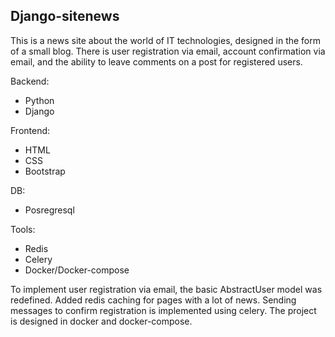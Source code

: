 <!-- ABOUT THE PROJECT -->
## Django-sitenews

This is a news site about the world of IT technologies, designed in the form of a small blog. There is user registration via email, account confirmation via email, and the ability to leave comments on a post for registered users.

Backend:
* Python
* Django

Frontend:
* HTML
* CSS
* Bootstrap

DB:
* Posregresql

Tools:
* Redis
* Celery
* Docker/Docker-compose

To implement user registration via email, the basic AbstractUser model was redefined.
Added redis caching for pages with a lot of news.
Sending messages to confirm registration is implemented using celery.
The project is designed in docker and docker-compose.
